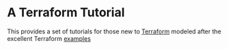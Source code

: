 # A Terraform Tutorial

This provides a set of tutorials for those new to [Terraform](www.terraform.io) modeled after the excellent Terraform [examples](https://guides.github.com/features/mastering-markdown/)




